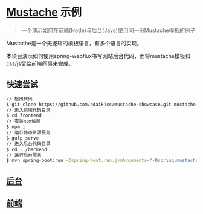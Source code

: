 # [Mustache](https://mustache.github.io/) 示例

> 一个演示如何在前端(Node)与后台(Java)使用同一份Mustache模板的例子

Mustache是一个无逻辑的模板语言，有多个语言的实现。

本项目演示如何使用spring-webflux书写网站后台代码，而将mustache模板和css/js留给前端同事来完成。

## 快速尝试
```bash
// 检出代码
$ git clone https://github.com/adaikiss/mustache-showcase.git mustache-showcase mustache-showcase
// 进入前端代码目录
$ cd frontend
// 安装npm依赖
$ npm i
// 运行静态资源服务
$ gulp serve
// 进入后台代码目录
$ cd ../backend
// 运行后台服务
$ mvn spring-boot:run -Dspring-boot.run.jvmArguments="-Dspring.mustache.prefix=file:..\\frontend\\template\\ -Dspring.profiles.active=dev" 
```

## [后台](backend/README.md)


## [前端](frontend/README.md)